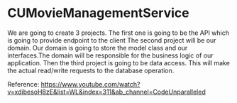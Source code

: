 # CUMovieManagementService

We are going to create 3 projects.
    The first one is going to be the API which is going to provide endpoint to the client
    The second project will be our domain. Our domain is going to store the model class and our interfaces.The domain will be responsible for the business logic of our application.
    Then the third project is going to be data access. This will make the actual read/write requests to the database operation.




Reference: https://www.youtube.com/watch?v=xdibesoH8zE&list=WL&index=311&ab_channel=CodeUnparalleled

